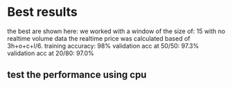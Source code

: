 # Best results 
the best are shown here:
we worked with a window of the size of: 15 with no realtime volume data the realtime price was calculated based of 3h+o+c+l/6.
training accuracy: 98%
validation acc at 50/50: 97.3%
validation acc at 20/80: 97.0%

## test the performance using cpu